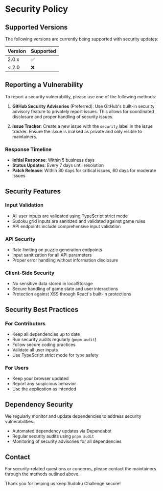 # Security Policy

## Supported Versions

The following versions are currently being supported with security updates:

| Version | Supported          |
| ------- | ------------------ |
| 2.0.x   | :white_check_mark: |
| < 2.0   | :x:                |

## Reporting a Vulnerability

To report a security vulnerability, please use one of the following methods:

1. **GitHub Security Advisories** (Preferred): Use GitHub's built-in security advisory feature to privately report issues. This allows for coordinated disclosure and proper handling of security issues.

2. **Issue Tracker**: Create a new issue with the `security` label in the issue tracker. Ensure the issue is marked as private and only visible to maintainers.

### Response Timeline

- **Initial Response**: Within 5 business days
- **Status Updates**: Every 7 days until resolution
- **Patch Release**: Within 30 days for critical issues, 60 days for moderate issues

## Security Features

### Input Validation

- All user inputs are validated using TypeScript strict mode
- Sudoku grid inputs are sanitized and validated against game rules
- API endpoints include comprehensive input validation

### API Security

- Rate limiting on puzzle generation endpoints
- Input sanitization for all API parameters
- Proper error handling without information disclosure

### Client-Side Security

- No sensitive data stored in localStorage
- Secure handling of game state and user interactions
- Protection against XSS through React's built-in protections

## Security Best Practices

### For Contributors

- Keep all dependencies up to date
- Run security audits regularly (`pnpm audit`)
- Follow secure coding practices
- Validate all user inputs
- Use TypeScript strict mode for type safety

### For Users

- Keep your browser updated
- Report any suspicious behavior
- Use the application as intended

## Dependency Security

We regularly monitor and update dependencies to address security vulnerabilities:

- Automated dependency updates via Dependabot
- Regular security audits using `pnpm audit`
- Monitoring of security advisories for all dependencies

## Contact

For security-related questions or concerns, please contact the maintainers through the methods outlined above.

Thank you for helping us keep Sudoku Challenge secure!
